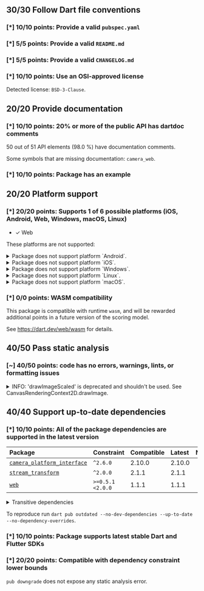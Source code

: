 ## 30/30 Follow Dart file conventions

### [*] 10/10 points: Provide a valid `pubspec.yaml`

### [*] 5/5 points: Provide a valid `README.md`

### [*] 5/5 points: Provide a valid `CHANGELOG.md`

### [*] 10/10 points: Use an OSI-approved license

Detected license: `BSD-3-Clause`.


## 20/20 Provide documentation

### [*] 10/10 points: 20% or more of the public API has dartdoc comments

50 out of 51 API elements (98.0 %) have documentation comments.

Some symbols that are missing documentation: `camera_web`.

### [*] 10/10 points: Package has an example


## 20/20 Platform support

### [*] 20/20 points: Supports 1 of 6 possible platforms (iOS, Android, **Web**, Windows, macOS, Linux)

* ✓ Web


These platforms are not supported:

<details>
<summary>
Package does not support platform `Android`.
</summary>

Because:
* `package:camera_web/camera_web.dart` that declares support for platforms: `Web`.
</details>

<details>
<summary>
Package does not support platform `iOS`.
</summary>

Because:
* `package:camera_web/camera_web.dart` that declares support for platforms: `Web`.
</details>

<details>
<summary>
Package does not support platform `Windows`.
</summary>

Because:
* `package:camera_web/camera_web.dart` that declares support for platforms: `Web`.
</details>

<details>
<summary>
Package does not support platform `Linux`.
</summary>

Because:
* `package:camera_web/camera_web.dart` that declares support for platforms: `Web`.
</details>

<details>
<summary>
Package does not support platform `macOS`.
</summary>

Because:
* `package:camera_web/camera_web.dart` that declares support for platforms: `Web`.
</details>

### [*] 0/0 points: WASM compatibility

This package is compatible with runtime `wasm`, and will be rewarded additional points in a future version of the scoring model.

See https://dart.dev/web/wasm for details.


## 40/50 Pass static analysis

### [~] 40/50 points: code has no errors, warnings, lints, or formatting issues

<details>
<summary>
INFO: 'drawImageScaled' is deprecated and shouldn't be used. See CanvasRenderingContext2D.drawImage.
</summary>

`lib/src/camera.dart:268:22`

```
    ╷
268 │     canvas.context2D.drawImageScaled(
    │                      ^^^^^^^^^^^^^^^
    ╵
```

To reproduce make sure you are using the [lints_core](https://pub.dev/packages/lints) and run `flutter analyze lib/src/camera.dart`
</details>


## 40/40 Support up-to-date dependencies

### [*] 10/10 points: All of the package dependencies are supported in the latest version

|Package|Constraint|Compatible|Latest|Notes|
|:-|:-|:-|:-|:-|
|[`camera_platform_interface`]|`^2.6.0`|2.10.0|2.10.0||
|[`stream_transform`]|`^2.0.0`|2.1.1|2.1.1||
|[`web`]|`>=0.5.1 <2.0.0`|1.1.1|1.1.1||

<details><summary>Transitive dependencies</summary>

|Package|Constraint|Compatible|Latest|Notes|
|:-|:-|:-|:-|:-|
|[`characters`]|-|1.4.0|1.4.1||
|[`collection`]|-|1.19.1|1.19.1||
|[`cross_file`]|-|0.3.4+2|0.3.4+2||
|[`material_color_utilities`]|-|0.11.1|0.13.0||
|[`meta`]|-|1.17.0|1.17.0||
|[`plugin_platform_interface`]|-|2.1.8|2.1.8||
|[`vector_math`]|-|2.2.0|2.2.0||
</details>

To reproduce run `dart pub outdated --no-dev-dependencies --up-to-date --no-dependency-overrides`.

[`camera_platform_interface`]: https://pub.dev/packages/camera_platform_interface
[`stream_transform`]: https://pub.dev/packages/stream_transform
[`web`]: https://pub.dev/packages/web
[`characters`]: https://pub.dev/packages/characters
[`collection`]: https://pub.dev/packages/collection
[`cross_file`]: https://pub.dev/packages/cross_file
[`material_color_utilities`]: https://pub.dev/packages/material_color_utilities
[`meta`]: https://pub.dev/packages/meta
[`plugin_platform_interface`]: https://pub.dev/packages/plugin_platform_interface
[`vector_math`]: https://pub.dev/packages/vector_math

### [*] 10/10 points: Package supports latest stable Dart and Flutter SDKs

### [*] 20/20 points: Compatible with dependency constraint lower bounds

`pub downgrade` does not expose any static analysis error.
